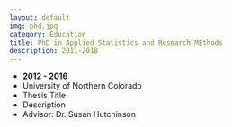 ```yaml
---
layout: default
img: phd.jpg
category: Education
title: PhD in Applied Statistics and Research MEthods
description: 2011-2018
---
```


* __2012 - 2016__
* University of Northern Colorado
* Thesis Title
* Description
* Advisor: Dr. Susan Hutchinson


